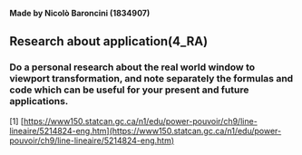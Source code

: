 **Made by Nicolò Baroncini (1834907)**

## Research about application(4_RA)
### Do a personal research about the real world window to viewport transformation, and note separately the formulas and code which can be useful for your present and future applications.


[1] [https://www150.statcan.gc.ca/n1/edu/power-pouvoir/ch9/line-lineaire/5214824-eng.htm](https://www150.statcan.gc.ca/n1/edu/power-pouvoir/ch9/line-lineaire/5214824-eng.htm)
